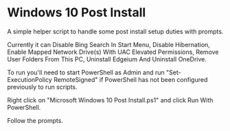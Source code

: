 # Windows 10 Post Install
A simple helper script to handle some post install setup duties with prompts.

Currently it can Disable Bing Search In Start Menu, Disable Hibernation, Enable Mapped Network Drive(s) With UAC Elevated Permissions, Remove User Folders From This PC, Uninstall Edgeium And Uninstall OneDrive.

To run you'll need to start PowerShell as Admin and run "Set-ExecutionPolicy RemoteSigned" if PowerShell has not been configured previously to run scripts.

Right click on "Microsoft Windows 10 Post Install.ps1" and click Run With PowerShell.

Follow the prompts.
